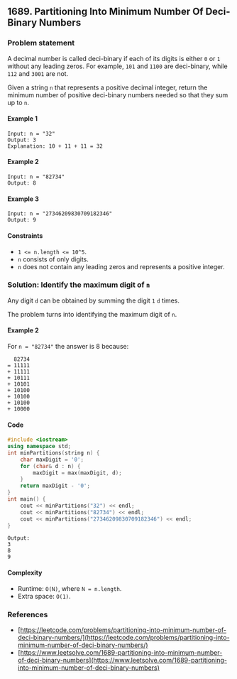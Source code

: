 ## 1689. Partitioning Into Minimum Number Of Deci-Binary Numbers

### Problem statement

A decimal number is called deci-binary if each of its digits is either `0` or `1` without any leading zeros. For example, `101` and `1100` are deci-binary, while `112` and `3001` are not.

Given a string `n` that represents a positive decimal integer, return the minimum number of positive deci-binary numbers needed so that they sum up to `n`.

#### Example 1
```plain
Input: n = "32"
Output: 3
Explanation: 10 + 11 + 11 = 32
```

#### Example 2
```plain
Input: n = "82734"
Output: 8
```

#### Example 3
```plain
Input: n = "27346209830709182346"
Output: 9
``` 

#### Constraints

* `1 <= n.length <= 10^5`.
* `n` consists of only digits.
* `n` does not contain any leading zeros and represents a positive integer.

### Solution: Identify the maximum digit of `n`

Any digit `d` can be obtained by summing the digit `1` `d` times.

The problem turns into identifying the maximum digit of `n`.

#### Example 2
For `n = "82734"` the answer is 8 because:

```plain
  82734
= 11111 
+ 11111 
+ 10111 
+ 10101 
+ 10100
+ 10100
+ 10100
+ 10000
```

#### Code
```cpp
#include <iostream>
using namespace std;
int minPartitions(string n) {
    char maxDigit = '0';
    for (char& d : n) {
        maxDigit = max(maxDigit, d);
    }
    return maxDigit - '0';
}
int main() {
    cout << minPartitions("32") << endl;
    cout << minPartitions("82734") << endl;
    cout << minPartitions("27346209830709182346") << endl;
}
```
```plain
Output:
3
8
9
```

#### Complexity
* Runtime: `O(N)`, where `N = n.length`.
* Extra space: `O(1)`.

### References
* [https://leetcode.com/problems/partitioning-into-minimum-number-of-deci-binary-numbers/](https://leetcode.com/problems/partitioning-into-minimum-number-of-deci-binary-numbers/)
* [https://www.leetsolve.com/1689-partitioning-into-minimum-number-of-deci-binary-numbers](https://www.leetsolve.com/1689-partitioning-into-minimum-number-of-deci-binary-numbers)